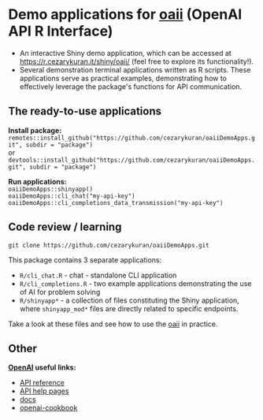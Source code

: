 # Demo applications for [oaii](https://github.com/cezarykuran/oaii.git) (OpenAI API R Interface)

- An interactive Shiny demo application, which can be accessed at https://r.cezarykuran.it/shiny/oaii/ (feel free to explore its functionality!).
- Several demonstration terminal applications written as R scripts. These applications serve as practical examples, demonstrating how to effectively leverage the package's functions for API communication.

## The ready-to-use applications

**Install package:**  
`remotes::install_github("https://github.com/cezarykuran/oaiiDemoApps.git", subdir = "package")`  
or  
`devtools::install_github("https://github.com/cezarykuran/oaiiDemoApps.git", subdir = "package")`

**Run applications:**  
`oaiiDemoApps::shinyapp()`  
`oaiiDemoApps::cli_chat("my-api-key")`  
`oaiiDemoApps::cli_completions_data_transmission("my-api-key")`

## Code review / learning
`git clone https://github.com/cezarykuran/oaiiDemoApps.git`

This package contains 3 separate applications:

- `R/cli_chat.R` - chat - standalone CLI application
- `R/cli_completions.R` - two example applications demonstrating the use of AI for problem solving
- `R/shinyapp*` - a collection of files constituting the Shiny application, where `shinyapp_mod*` files are directly related to specific endpoints.  

Take a look at these files and see how to use the [oaii](https://github.com/cezarykuran/oaii.git) in practice.

## Other

**[OpenAI](https://openai.com/) useful links:**

- [API reference](https://platform.openai.com/docs/api-reference/)
- [API help pages](https://help.openai.com/en/collections/3675931-openai-api)
- [docs](https://platform.openai.com/docs/introduction)
- [openai-cookbook](https://github.com/openai/openai-cookbook/)
